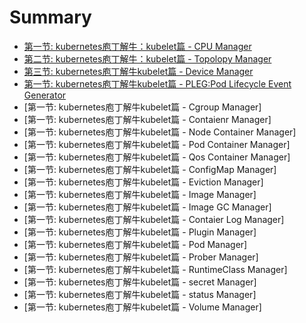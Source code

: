 # Summary

- [第一节: kubernetes庖丁解牛：kubelet篇 - CPU Manager](./cm/1-cpu_manager.md)
- [第二节: kubernetes庖丁解牛：kubelet篇 - Topolopy Manager](./cm/2-topology_manager.md)
- [第三节: kubernetes庖丁解牛kubelet篇 - Device Manager](./cm/3-device_manager.md)
- [第一节: kubernetes庖丁解牛kubelet篇 - PLEG:Pod Lifecycle Event Generator](./pleg.md)
- [第一节: kubernetes庖丁解牛kubelet篇 - Cgroup Manager]
- [第一节: kubernetes庖丁解牛kubelet篇 - Contaienr Manager]
- [第一节: kubernetes庖丁解牛kubelet篇 - Node Container Manager]
- [第一节: kubernetes庖丁解牛kubelet篇 - Pod Container Manager]
- [第一节: kubernetes庖丁解牛kubelet篇 - Qos Container Manager]
- [第一节: kubernetes庖丁解牛kubelet篇 - ConfigMap Manager]
- [第一节: kubernetes庖丁解牛kubelet篇 - Eviction Manager]
- [第一节: kubernetes庖丁解牛kubelet篇 - Image Manager]
- [第一节: kubernetes庖丁解牛kubelet篇 - Image GC Manager]
- [第一节: kubernetes庖丁解牛kubelet篇 - Contaier Log Manager]
- [第一节: kubernetes庖丁解牛kubelet篇 - Plugin Manager]
- [第一节: kubernetes庖丁解牛kubelet篇 - Pod Manager]
- [第一节: kubernetes庖丁解牛kubelet篇 - Prober Manager]
- [第一节: kubernetes庖丁解牛kubelet篇 - RuntimeClass Manager]
- [第一节: kubernetes庖丁解牛kubelet篇 - secret Manager]
- [第一节: kubernetes庖丁解牛kubelet篇 - status Manager]
- [第一节: kubernetes庖丁解牛kubelet篇 - Volume Manager]
